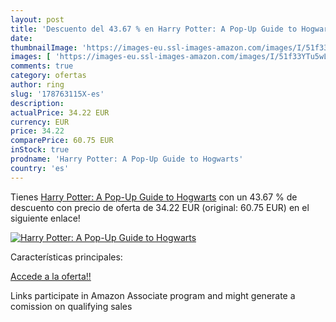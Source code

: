 ```yaml
---
layout: post
title: 'Descuento del 43.67 % en Harry Potter: A Pop-Up Guide to Hogwarts'
date: 
thumbnailImage: 'https://images-eu.ssl-images-amazon.com/images/I/51f33YTu5wL._SL200_.jpg'
images: [ 'https://images-eu.ssl-images-amazon.com/images/I/51f33YTu5wL._SL200_.jpg' ]
comments: true
category: ofertas
author: ring
slug: '178763115X-es'
description:
actualPrice: 34.22 EUR
currency: EUR
price: 34.22
comparePrice: 60.75 EUR
inStock: true
prodname: 'Harry Potter: A Pop-Up Guide to Hogwarts'
country: 'es'
---
```


Tienes [Harry Potter: A Pop-Up Guide to Hogwarts](https://www.amazon.es/dp/178763115X/?tag=tolees-21) con un 43.67 % de descuento con precio de oferta de 34.22 EUR (original: 60.75 EUR) en el siguiente enlace!

[![Harry Potter: A Pop-Up Guide to Hogwarts](https://images-eu.ssl-images-amazon.com/images/I/51f33YTu5wL._SL200_.jpg)](https://www.amazon.es/dp/178763115X/?tag=tolees-21)

Características principales:


[Accede a la oferta!!](https://www.amazon.es/dp/178763115X/?tag=tolees-21)

Links participate in Amazon Associate program and might generate a comission on qualifying sales


